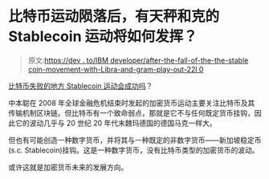 # 比特币运动陨落后，有天秤和克的 Stablecoin 运动将如何发挥？

> 原文:[https://dev . to/IBM developer/after-the-fall-of-the-the-stable coin-movement-with-Libra-and-gram-play-out-22l 0](https://dev.to/ibmdeveloper/after-the-fall-of-the-bitcoin-movement-how-will-the-stablecoin-movement-with-libra-and-gram-play-out-22l0)

[比特币失败的地方 Stablecoin 运动会成功吗](https://medium.com/@lennartfr/after-the-fall-of-the-bitcoin-movement-how-will-the-stablecoin-movement-with-libra-and-gram-play-db5ee9fbae35)？

中本聪在 2008 年全球金融危机结束时发起的加密货币运动主要关注比特币及其传输机制区块链。但比特币有一个致命弱点，那就是它不与任何既定货币挂钩，因此它的波动几乎与 20 世纪 20 年代末魏玛德国的德国马克一样大。

但也有可能创造一种数字货币，并将其与一种既定的非数字货币——新加坡稳定币(s.c. Stablecoin)挂钩。这是一种数字货币，没有比特币类型的加密货币的波动。

或许这就是加密货币未来的发展方向。